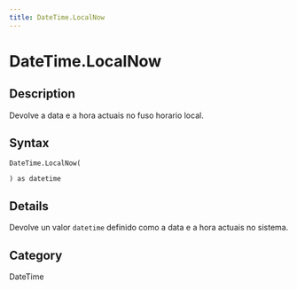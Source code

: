 ```yaml
---
title: DateTime.LocalNow
---
```


# DateTime.LocalNow


## Description

Devolve a data e a hora actuais no fuso horario local.


## Syntax

```powerquery
DateTime.LocalNow(

) as datetime
```


## Details

Devolve un valor <code>datetime</code> definido como a data e a hora actuais no sistema.



## Category
DateTime
